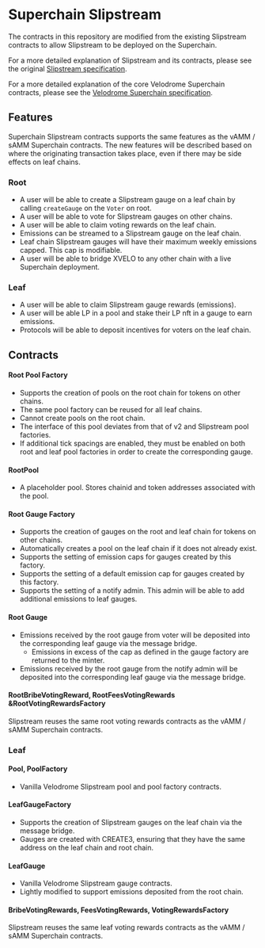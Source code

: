 # Superchain Slipstream

The contracts in this repository are modified from the existing Slipstream contracts to allow 
Slipstream to be deployed on the Superchain.

For a more detailed explanation of Slipstream and its contracts, please see the original [Slipstream 
specification](https://github.com/velodrome-finance/slipstream/blob/main/SPECIFICATION.md).

For a more detailed explanation of the core Velodrome Superchain contracts, please see the [Velodrome 
Superchain specification](https://github.com/velodrome-finance/superchain-contracts/blob/main/SPECIFICATION.md).

## Features

Superchain Slipstream contracts supports the same features as the vAMM / sAMM Superchain contracts. 
The new features will be described based on where the originating transaction takes place, even if 
there may be side effects on leaf chains.

### Root

- A user will be able to create a Slipstream gauge on a leaf chain by calling `createGauge` on the 
`Voter` on 
root.
- A user will be able to vote for Slipstream gauges on other chains. 
- A user will be able to claim voting rewards on the leaf chain.
- Emissions can be streamed to a Slipstream gauge on the leaf chain.
- Leaf chain Slipstream gauges will have their maximum weekly emissions capped. This cap is modifiable.
- A user will be able to bridge XVELO to any other chain with a live Superchain deployment.

### Leaf

- A user will be able to claim Slipstream gauge rewards (emissions).
- A user will be able LP in a pool and stake their LP nft in a gauge to earn emissions.
- Protocols will be able to deposit incentives for voters on the leaf chain.

## Contracts

#### Root Pool Factory
- Supports the creation of pools on the root chain for tokens on other chains. 
- The same pool factory can be reused for all leaf chains.
- Cannot create pools on the root chain.
- The interface of this pool deviates from that of v2 and Slipstream pool factories.
- If additional tick spacings are enabled, they must be enabled on both root and leaf pool factories 
in order to create the corresponding gauge.

#### RootPool
- A placeholder pool. Stores chainid and token addresses associated with the pool. 

#### Root Gauge Factory
- Supports the creation of gauges on the root and leaf chain for tokens on other chains.
- Automatically creates a pool on the leaf chain if it does not already exist.
- Supports the setting of emission caps for gauges created by this factory.
- Supports the setting of a default emission cap for gauges created by this factory.
- Supports the setting of a notify admin. This admin will be able to add additional emissions to 
leaf gauges.

#### Root Gauge
- Emissions received by the root gauge from voter will be deposited into the corresponding leaf 
gauge via the message bridge.
    - Emissions in excess of the cap as defined in the gauge factory are returned to the minter.
- Emissions received by the root gauge from the notify admin will be deposited into the corresponding 
leaf gauge via the message bridge.

#### RootBribeVotingReward, RootFeesVotingRewards &RootVotingRewardsFactory

Slipstream reuses the same root voting rewards contracts as the vAMM / sAMM Superchain contracts. 

### Leaf

#### Pool, PoolFactory
- Vanilla Velodrome Slipstream pool and pool factory contracts.

#### LeafGaugeFactory
- Supports the creation of Slipstream gauges on the leaf chain via the message bridge.
- Gauges are created with CREATE3, ensuring that they have the same address on the leaf chain and 
root chain.

#### LeafGauge
- Vanilla Velodrome Slipstream gauge contracts.
- Lightly modified to support emissions deposited from the root chain.

#### BribeVotingRewards, FeesVotingRewards, VotingRewardsFactory

Slipstream reuses the same leaf voting rewards contracts as the vAMM / sAMM Superchain contracts. 
